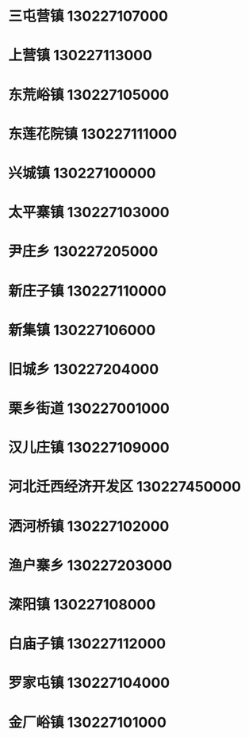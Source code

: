 # 三屯营镇 130227107000
# 上营镇 130227113000
# 东荒峪镇 130227105000
# 东莲花院镇 130227111000
# 兴城镇 130227100000
# 太平寨镇 130227103000
# 尹庄乡 130227205000
# 新庄子镇 130227110000
# 新集镇 130227106000
# 旧城乡 130227204000
# 栗乡街道 130227001000
# 汉儿庄镇 130227109000
# 河北迁西经济开发区 130227450000
# 洒河桥镇 130227102000
# 渔户寨乡 130227203000
# 滦阳镇 130227108000
# 白庙子镇 130227112000
# 罗家屯镇 130227104000
# 金厂峪镇 130227101000
